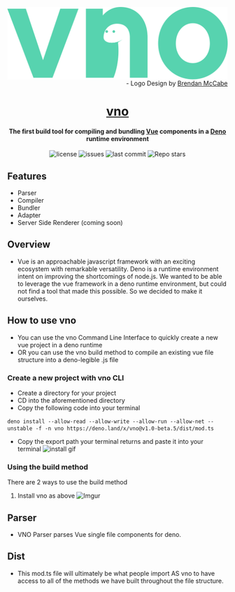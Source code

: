 <img src="./assets/vnologo.svg"
     alt="vno logo"
     style="float: left; margin-right: 10px;" />
<p align='right'> - Logo Design by <a href='https://www.behance.net/bmccabe'>Brendan McCabe</a></p>
<h1 align="center">
	<a href='https://vno.land'>vno</a>
<h4 align='center'> The first build tool for compiling and bundling <a href='https://github.com/vuejs'>Vue</a> components in a <a href='https://github.com/denoland'>Deno</a> runtime environment</h4>

<p align="center">
  <img alt="license" src="https://img.shields.io/github/license/oslabs-beta/vno?color=%2357d3af">
  <img alt="issues" src="https://img.shields.io/github/issues-raw/oslabs-beta/vno?color=yellow">
  <img alt="last commit" src="https://img.shields.io/github/last-commit/oslabs-beta/vno?color=%2357d3af">
  <img alt="Repo stars" src="https://img.shields.io/github/stars/oslabs-beta/vno?logoColor=%2334495e&style=social">  
</p>

## Features
- Parser
- Compiler
- Bundler
- Adapter
- Server Side Renderer (coming soon)

## Overview
- Vue is an approachable javascript framework with an exciting ecosystem with remarkable versatility. Deno is a runtime environment intent on improving the shortcomings of node.js. We wanted to be able to leverage the vue framework in a deno runtime environment, but could not find a tool that made this possible. So we decided to make it ourselves. 

## How to use vno
- You can use the vno Command Line Interface to quickly create a new vue project in a deno runtime
- OR you can use the vno build method to compile an existing vue file structure into a deno-legible .js file 

### Create a new project with vno CLI
- Create a directory for your project
- CD into the aforementioned directory
- Copy the following code into your terminal
````
deno install --allow-read --allow-write --allow-run --allow-net --unstable -f -n vno https://deno.land/x/vno@v1.0-beta.5/dist/mod.ts
````
- Copy the export path your terminal returns and paste it into your terminal
![install gif](https://media.giphy.com/media/LVokebNuReGJuwU13R/giphy.gif)

### Using the build method
There are 2 ways to use the build method
1. Install vno as above
![Imgur](https://imgur.com/OEPBGnf)
<blockquote class="imgur-embed-pub" lang="en" data-id="a/U4HPZUy" data-context="false" ><a href="//imgur.com/a/U4HPZUy"></a></blockquote><script async src="//s.imgur.com/min/embed.js" charset="utf-8"></script>

## Parser

- VNO Parser parses Vue single file components for deno.

## Dist

- This mod.ts file will ultimately be what people import AS vno to have access to all of the methods we have built throughout the file structure.
